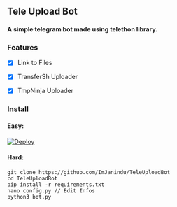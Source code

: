 ## Tele Upload Bot
#### A simple telegram bot made using telethon library.

### Features

- [x] Link to Files

- [x] TransferSh Uploader

- [x] TmpNinja Uploader

### Install
#### Easy:

[![Deploy](https://www.herokucdn.com/deploy/button.svg)](https://heroku.com/deploy?template=https://github.com/ImJanindu/TeleUploadBot)
#### Hard:

```
git clone https://github.com/ImJanindu/TeleUploadBot
cd TeleUploadBot
pip install -r requirements.txt
nano config.py // Edit Infos
python3 bot.py
```
